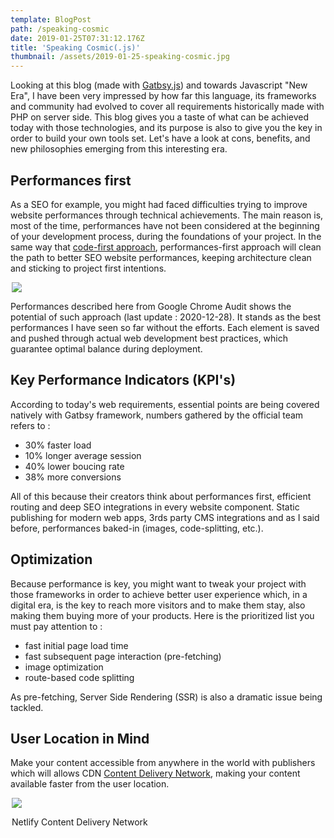 ```yaml
---
template: BlogPost
path: /speaking-cosmic
date: 2019-01-25T07:31:12.176Z
title: 'Speaking Cosmic(.js)'
thumbnail: /assets/2019-01-25-speaking-cosmic.jpg
---
```


Looking at this blog (made with [Gatbsy.js](https://www.gatsbyjs.org)) and towards Javascript "New Era", I have been very impressed by how far this language, its frameworks and community had evolved to cover all requirements historically made with PHP on server side. This blog gives you a taste of what can be achieved today with those technologies, and its purpose is also to give you the key in order to build your own tools set. Let's have a look at cons, benefits, and new philosophies emerging from this interesting era.

<!-- end -->

## Performances first

As a SEO for example, you might had faced difficulties trying to improve website performances through technical achievements. The main reason is, most of the time, performances have not been considered at the beginning of your development process, during the foundations of your project. In the same way that [code-first approach](https://blog.devart.com/entity-framework-code-first-support-for-oracle-mysql-postgresql-and-sqlite.html), performances-first approach will clean the path to better SEO website performances, keeping architecture clean and sticking to project first intentions.

<div class="custom-images" style="max-width: 500px; margin: auto;">
	<img src="/assets/2019-01-25-speaking-cosmic-lighthouse-performances-20-12-28.jpg">
</div>

Performances described here from Google Chrome Audit shows the potential of such approach (last update : 2020-12-28). It stands as the best performances I have seen so far without the efforts. Each element is saved and pushed through actual web development best practices, which guarantee optimal balance during deployment.

## Key Performance Indicators (KPI's)

According to today's web requirements, essential points are being covered natively with Gatbsy framework, numbers gathered by the official team refers to : 

* 30% faster load
* 10% longer average session
* 40% lower boucing rate
* 38% more conversions

All of this because their creators think about performances first, efficient routing and deep SEO integrations in every website component. Static publishing for modern web apps, 3rds party CMS integrations and as I said before, performances baked-in (images, code-splitting, etc.).

## Optimization

Because performance is key, you might want to tweak your project with those frameworks in order to achieve better user experience which, in a digital era, is the key to reach more visitors and to make them stay, also making them buying more of your products. Here is the prioritized list you must pay attention to : 

* fast initial page load time
* fast subsequent page interaction (pre-fetching)
* image optimization
* route-based code splitting

As pre-fetching, Server Side Rendering (SSR) is also a dramatic issue being tackled. 

## User Location in Mind

Make your content accessible from anywhere in the world with publishers which will allows CDN [Content Delivery Network](https://www.netlify.com/blog/2016/04/15/make-your-site-faster-with-netlifys-intelligent-cdn/), making your content available faster from the user location.

<div class="custom-images" style="width: 500px; margin: auto;">
	<img src="/assets/2019-01-25-speaking-cosmic-netlify-content-delivery-network.png">
	<p>Netlify Content Delivery Network</p>
</div>

